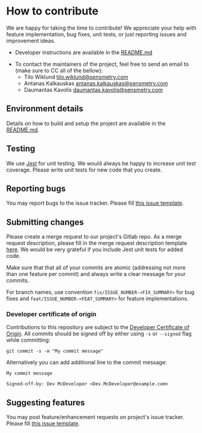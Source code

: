 # How to contribute

We are happy for taking the time to contribute! We appreciate your help with feature implementation, bug fixes, unit tests, or just reporting issues and improvement ideas.

- Developer instructions are available in the [README.md](README.md#developer-instructions)
<!-- - (TODO: add link to issue tracker) -->
- To contact the maintainers of the project, feel free to send an email to (make sure to CC all of the bellow):
  - Tilo Wiklund tilo.wiklund@sensmetry.com
  - Antanas Kalkauskas antanas.kalkauskas@sensmetry.com
  - Daumantas Kavolis daumantas.kavolis@sensmetry.com

## Environment details

Details on how to build and setup the project are available in the [README.md](README.md#developer-instructions).

## Testing

We use [Jest](https://jestjs.io/) for unit testing. We would always be happy to increase unit test coverage. Please write unit tests for new code that you create.

## Reporting bugs

You may report bugs to the issue tracker<!-- TODO: add link-->. Please fill [this issue template](.gitlab/issue_templates/bug_report.md). 

## Submitting changes

Please create a merge request to our project's Gitlab repo<!-- TODO: add link-->. As a merge request description, please fill in the merge request description template [here](.gitlab/merge_request_templates/merge_request.md). We would be very grateful if you include Jest unit tests for added code.

Make sure that that all of your commits are atomic (addressing not more than one feature per commit) and always write a clear message for your commits.

For branch names, use convention `fix/ISSUE_NUMBER-<FIX_SUMMARY>` for bug fixes and `feat/ISSUE_NUMBER-<FEAT_SUMMARY>` for feature implementations.

### Developer certificate of origin

Contributions to this repository are subject to the [Developer Certificate of Origin](DCO). All commits should be signed off by either using `-s` or `--signed` flag while committing:
```
git commit -s -m "My commit message"
```

Alternatively you can add additional line to the commit message:

```
My commit message

Signed-off-by: Dev McDeveloper <Dev.McDeveloper@example.com>
```

## Suggesting features

You may post feature/enhancement requests on project's issue tracker<!-- TODO: add link-->. Please fill [this issue template](.gitlab/issue_templates/feature_request.md).

<!-- ## Coding conventions

(TODO: add info about styleguide and linting if needed) -->
